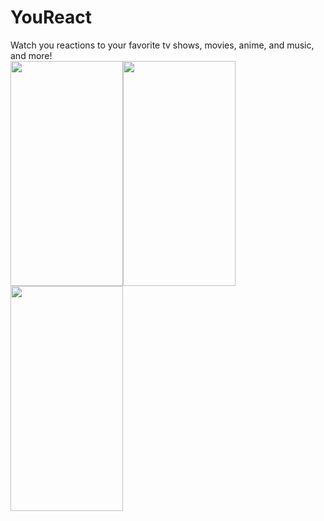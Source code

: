 # YouReact
Watch you reactions to your favorite tv shows, movies, anime, and music, and more!
<br />
<img src="https://uploads.codesandbox.io/uploads/user/cad5fda9-d474-4658-8faf-25d837b04955/tJJ5-screen1.png" width="180" height="360"><img src="https://uploads.codesandbox.io/uploads/user/cad5fda9-d474-4658-8faf-25d837b04955/oBTl-screen2.png" width="180" height="360"><img src="https://uploads.codesandbox.io/uploads/user/cad5fda9-d474-4658-8faf-25d837b04955/XIG4-screen3.png" width="180" height="360">
